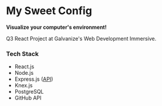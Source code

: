 # My Sweet Config
**Visualize your computer's environment!**

Q3 React Project at Galvanize's Web Development Immersive.

### Tech Stack
* React.js
* Node.js
* Express.js ([API](https://github.com/JBallin/sweet-api))
* Knex.js
* PostgreSQL
* GitHub API
